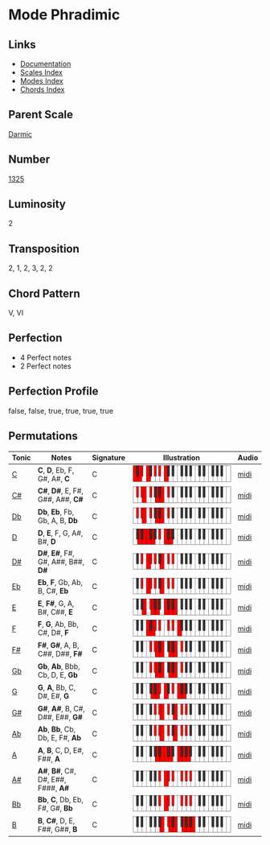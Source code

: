 # Mode Phradimic

## Links

- [Documentation](README.md)
- [Scales Index](Scales.md)
- [Modes Index](Modes.md)
- [Chords Index](Chords.md)

## Parent Scale

[Darmic](ScaleDarmic.md)

## Number

[1325](https://ianring.com/musictheory/scales/1325)

## Luminosity

2

## Transposition

2, 1, 2, 3, 2, 2

## Chord Pattern

V, VI

## Perfection

- 4 Perfect notes
- 2 Perfect notes

## Perfection Profile

false, false, true, true, true, true

## Permutations

| Tonic | Notes | Signature | Illustration | Audio |
|-------|-------|-----------|--------------|-------|
| [C](ModeCNaturalPhradimic.md) | **C**, **D**, Eb, F, G#, A#, **C** | C | ![CNaturalPhradimic](ModeCNaturalPhradimic.png) | [midi](https://github.com/edipermadi/music/blob/main/docs/ModeCNaturalPhradimic.mid?raw=true) |
| [C#](ModeCSharpPhradimic.md) | **C#**, **D#**, E, F#, G##, A##, **C#** | C | ![CSharpPhradimic](ModeCSharpPhradimic.png) | [midi](https://github.com/edipermadi/music/blob/main/docs/ModeCSharpPhradimic.mid?raw=true) |
| [Db](ModeDFlatPhradimic.md) | **Db**, **Eb**, Fb, Gb, A, B, **Db** | C | ![DFlatPhradimic](ModeDFlatPhradimic.png) | [midi](https://github.com/edipermadi/music/blob/main/docs/ModeDFlatPhradimic.mid?raw=true) |
| [D](ModeDNaturalPhradimic.md) | **D**, **E**, F, G, A#, B#, **D** | C | ![DNaturalPhradimic](ModeDNaturalPhradimic.png) | [midi](https://github.com/edipermadi/music/blob/main/docs/ModeDNaturalPhradimic.mid?raw=true) |
| [D#](ModeDSharpPhradimic.md) | **D#**, **E#**, F#, G#, A##, B##, **D#** | C | ![DSharpPhradimic](ModeDSharpPhradimic.png) | [midi](https://github.com/edipermadi/music/blob/main/docs/ModeDSharpPhradimic.mid?raw=true) |
| [Eb](ModeEFlatPhradimic.md) | **Eb**, **F**, Gb, Ab, B, C#, **Eb** | C | ![EFlatPhradimic](ModeEFlatPhradimic.png) | [midi](https://github.com/edipermadi/music/blob/main/docs/ModeEFlatPhradimic.mid?raw=true) |
| [E](ModeENaturalPhradimic.md) | **E**, **F#**, G, A, B#, C##, **E** | C | ![ENaturalPhradimic](ModeENaturalPhradimic.png) | [midi](https://github.com/edipermadi/music/blob/main/docs/ModeENaturalPhradimic.mid?raw=true) |
| [F](ModeFNaturalPhradimic.md) | **F**, **G**, Ab, Bb, C#, D#, **F** | C | ![FNaturalPhradimic](ModeFNaturalPhradimic.png) | [midi](https://github.com/edipermadi/music/blob/main/docs/ModeFNaturalPhradimic.mid?raw=true) |
| [F#](ModeFSharpPhradimic.md) | **F#**, **G#**, A, B, C##, D##, **F#** | C | ![FSharpPhradimic](ModeFSharpPhradimic.png) | [midi](https://github.com/edipermadi/music/blob/main/docs/ModeFSharpPhradimic.mid?raw=true) |
| [Gb](ModeGFlatPhradimic.md) | **Gb**, **Ab**, Bbb, Cb, D, E, **Gb** | C | ![GFlatPhradimic](ModeGFlatPhradimic.png) | [midi](https://github.com/edipermadi/music/blob/main/docs/ModeGFlatPhradimic.mid?raw=true) |
| [G](ModeGNaturalPhradimic.md) | **G**, **A**, Bb, C, D#, E#, **G** | C | ![GNaturalPhradimic](ModeGNaturalPhradimic.png) | [midi](https://github.com/edipermadi/music/blob/main/docs/ModeGNaturalPhradimic.mid?raw=true) |
| [G#](ModeGSharpPhradimic.md) | **G#**, **A#**, B, C#, D##, E##, **G#** | C | ![GSharpPhradimic](ModeGSharpPhradimic.png) | [midi](https://github.com/edipermadi/music/blob/main/docs/ModeGSharpPhradimic.mid?raw=true) |
| [Ab](ModeAFlatPhradimic.md) | **Ab**, **Bb**, Cb, Db, E, F#, **Ab** | C | ![AFlatPhradimic](ModeAFlatPhradimic.png) | [midi](https://github.com/edipermadi/music/blob/main/docs/ModeAFlatPhradimic.mid?raw=true) |
| [A](ModeANaturalPhradimic.md) | **A**, **B**, C, D, E#, F##, **A** | C | ![ANaturalPhradimic](ModeANaturalPhradimic.png) | [midi](https://github.com/edipermadi/music/blob/main/docs/ModeANaturalPhradimic.mid?raw=true) |
| [A#](ModeASharpPhradimic.md) | **A#**, **B#**, C#, D#, E##, F###, **A#** | C | ![ASharpPhradimic](ModeASharpPhradimic.png) | [midi](https://github.com/edipermadi/music/blob/main/docs/ModeASharpPhradimic.mid?raw=true) |
| [Bb](ModeBFlatPhradimic.md) | **Bb**, **C**, Db, Eb, F#, G#, **Bb** | C | ![BFlatPhradimic](ModeBFlatPhradimic.png) | [midi](https://github.com/edipermadi/music/blob/main/docs/ModeBFlatPhradimic.mid?raw=true) |
| [B](ModeBNaturalPhradimic.md) | **B**, **C#**, D, E, F##, G##, **B** | C | ![BNaturalPhradimic](ModeBNaturalPhradimic.png) | [midi](https://github.com/edipermadi/music/blob/main/docs/ModeBNaturalPhradimic.mid?raw=true) |
